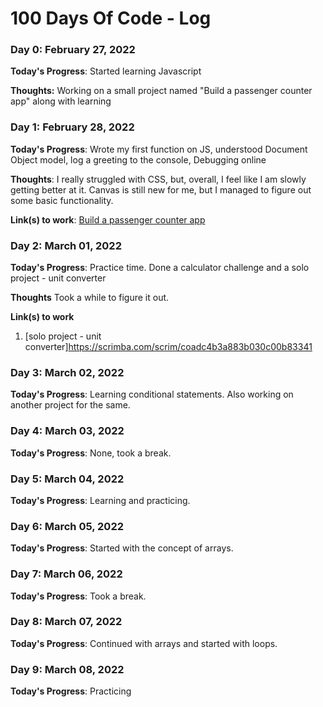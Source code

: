 # 100 Days Of Code - Log

### Day 0: February 27, 2022 


**Today's Progress**: Started learning Javascript

**Thoughts:** Working on a small project named "Build a passenger counter app" along with learning



### Day 1: February 28, 2022 


**Today's Progress**: Wrote my first function on JS, understood Document Object model, log a greeting to the console, Debugging online

**Thoughts**: I really struggled with CSS, but, overall, I feel like I am slowly getting better at it. Canvas is still new for me, but I managed to figure out some basic functionality.

**Link(s) to work**: [Build a passenger counter app](https://github.com/yadavsairaj/100-days-of-code/tree/master/Javascript%20projects/Build%20a%20passenger%20counter%20app)


### Day 2: March 01, 2022

**Today's Progress**: Practice time. Done a calculator challenge and a solo project - unit converter

**Thoughts** Took a while to figure it out.

**Link(s) to work**
1. [solo project - unit converter]https://scrimba.com/scrim/coadc4b3a883b030c00b83341

### Day 3: March 02, 2022

**Today's Progress**: Learning conditional statements. Also working on another project for the same.

### Day 4: March 03, 2022

**Today's Progress**: None, took a break.

### Day 5: March 04, 2022

**Today's Progress**: Learning and practicing.

### Day 6: March 05, 2022

**Today's Progress**: Started with the concept of arrays.

### Day 7: March 06, 2022

**Today's Progress**: Took a break.

### Day 8: March 07, 2022

**Today's Progress**: Continued with arrays and started with loops.

### Day 9: March 08, 2022

**Today's Progress**: Practicing







